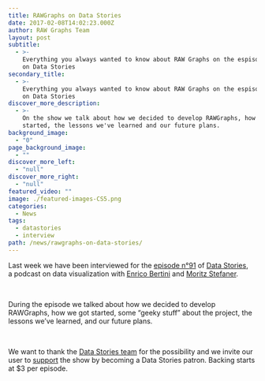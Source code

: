 ```yaml
---
title: RAWGraphs on Data Stories
date: 2017-02-08T14:02:23.000Z
author: RAW Graphs Team
layout: post
subtitle:
  - >-
    Everything you always wanted to know about RAW Graphs on the espisode n.91
    on Data Stories
secondary_title:
  - >-
    Everything you always wanted to know about RAW Graphs on the espisode n.91
    on Data Stories
discover_more_description:
  - >-
    On the show we talk about how we decided to develop RAWGraphs, how we
    started, the lessons we've learned and our future plans.
background_image:
  - "0"
page_background_image:
  - ""
discover_more_left:
  - "null"
discover_more_right:
  - "null"
featured_video: ""
image: ./featured-images-CS5.png
categories:
  - News
tags:
  - datastories
  - interview
path: /news/rawgraphs-on-data-stories/
---
```


Last week we have been interviewed for the [episode n°91](http://datastori.es/91-visualizing-data-with-raw/) of [Data Stories](http://datastori.es/), a podcast on data visualization with [Enrico Bertini](http://enrico.bertini.io/) and [Moritz Stefaner](http://truth-and-beauty.net/).

&nbsp;

During the episode we talked about how we decided to develop RAWGraphs, how we got started, some &#8220;geeky stuff&#8221; about the project, the lessons we&#8217;ve learned, and our future plans.

&nbsp;

We want to thank the [Data Stories team](http://datastori.es/team/) for the possibility and we invite our user to [support](https://www.patreon.com/datastories) the show by becoming a Data Stories patron. Backing starts at \$3 per episode.

&nbsp;
